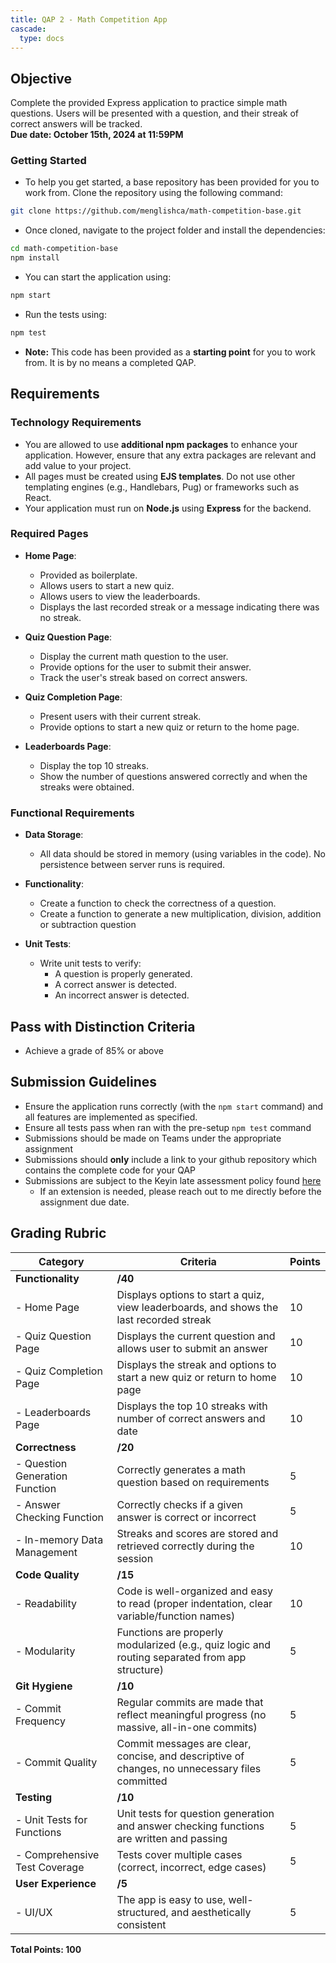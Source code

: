 ```yaml
---
title: QAP 2 - Math Competition App
cascade:
  type: docs
---
```


## Objective
Complete the provided Express application to practice simple math questions. Users will be presented with a question, and their streak of correct answers will be tracked.  
**Due date: October 15th, 2024 at 11:59PM**

### Getting Started
- To help you get started, a base repository has been provided for you to work from. Clone the repository using the following command:

```bash
git clone https://github.com/menglishca/math-competition-base.git
```

- Once cloned, navigate to the project folder and install the dependencies:

```bash
cd math-competition-base
npm install
```

- You can start the application using:

```bash
npm start
```

- Run the tests using:

```bash
npm test
```

- **Note:** This code has been provided as a **starting point** for you to work from. It is by no means a completed QAP.

## Requirements
### Technology Requirements
- You are allowed to use **additional npm packages** to enhance your application. However, ensure that any extra packages are relevant and add value to your project.
- All pages must be created using **EJS templates**. Do not use other templating engines (e.g., Handlebars, Pug) or frameworks such as React.
- Your application must run on **Node.js** using **Express** for the backend.
### Required Pages
- **Home Page**: 
  - Provided as boilerplate.
  - Allows users to start a new quiz.
  - Allows users to view the leaderboards.
  - Displays the last recorded streak or a message indicating there was no streak.

- **Quiz Question Page**:
  - Display the current math question to the user.
  - Provide options for the user to submit their answer.
  - Track the user's streak based on correct answers.

- **Quiz Completion Page**:
  - Present users with their current streak.
  - Provide options to start a new quiz or return to the home page.

- **Leaderboards Page**:
  - Display the top 10 streaks.
  - Show the number of questions answered correctly and when the streaks were obtained.

### Functional Requirements
- **Data Storage**:
  - All data should be stored in memory (using variables in the code). No persistence between server runs is required.

- **Functionality**:
  - Create a function to check the correctness of a question.
  - Create a function to generate a new multiplication, division, addition or subtraction question

- **Unit Tests**:
  - Write unit tests to verify:
    - A question is properly generated.
    - A correct answer is detected.
    - An incorrect answer is detected.

## Pass with Distinction Criteria
- Achieve a grade of 85% or above

## Submission Guidelines
- Ensure the application runs correctly (with the `npm start` command) and all features are implemented as specified.
- Ensure all tests pass when ran with the pre-setup `npm test` command
- Submissions should be made on Teams under the appropriate assignment
- Submissions should **only** include a link to your github repository which contains the complete code for your QAP
- Submissions are subject to the Keyin late assessment policy found [here](https://keyincollege289.sharepoint.com/:b:/s/FullstasckJavascript-S3Sept.2024-Dec.2024912/EYwpucIvncpDoR94yNj3fOkB0CsE4c0IZ53Kqov0BumSAA?e=7N9ZfR)
  - If an extension is needed, please reach out to me directly before the assignment due date.

## Grading Rubric

| Category                         | Criteria                                                                                        | Points |
|----------------------------------|-------------------------------------------------------------------------------------------------|--------|
| **Functionality**                | **/40**                                                                                         |        |
| - Home Page                      | Displays options to start a quiz, view leaderboards, and shows the last recorded streak         | 10     |
| - Quiz Question Page             | Displays the current question and allows user to submit an answer                               | 10     |
| - Quiz Completion Page           | Displays the streak and options to start a new quiz or return to home page                      | 10     |
| - Leaderboards Page              | Displays the top 10 streaks with number of correct answers and date                             | 10     |
| **Correctness**                  | **/20**                                                                                         |        |
| - Question Generation Function   | Correctly generates a math question based on requirements                                       | 5      |
| - Answer Checking Function       | Correctly checks if a given answer is correct or incorrect                                      | 5      |
| - In-memory Data Management      | Streaks and scores are stored and retrieved correctly during the session                        | 10     |
| **Code Quality**                 | **/15**                                                                                         |        |
| - Readability                    | Code is well-organized and easy to read (proper indentation, clear variable/function names)     | 10     |
| - Modularity                     | Functions are properly modularized (e.g., quiz logic and routing separated from app structure)  | 5      |
| **Git Hygiene**                  | **/10**                                                                                         |        |
| - Commit Frequency               | Regular commits are made that reflect meaningful progress (no massive, all-in-one commits)      | 5      |
| - Commit Quality                 | Commit messages are clear, concise, and descriptive of changes, no unnecessary files committed  | 5      |
| **Testing**                      | **/10**                                                                                         |        |
| - Unit Tests for Functions       | Unit tests for question generation and answer checking functions are written and passing        | 5      |
| - Comprehensive Test Coverage    | Tests cover multiple cases (correct, incorrect, edge cases)                                     | 5      |
| **User Experience**              | **/5**                                                                                          |        |
| - UI/UX                          | The app is easy to use, well-structured, and aesthetically consistent                           | 5      |

**Total Points: 100**
